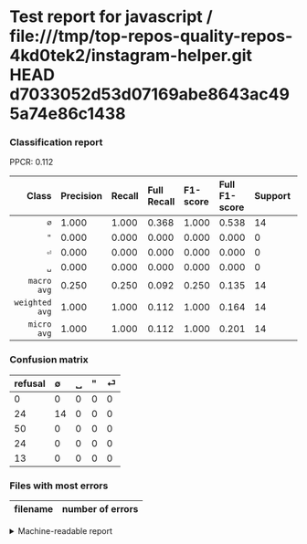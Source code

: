 # Test report for javascript / file:///tmp/top-repos-quality-repos-4kd0tek2/instagram-helper.git HEAD d7033052d53d07169abe8643ac495a74e86c1438

### Classification report

PPCR: 0.112

| Class | Precision | Recall | Full Recall | F1-score | Full F1-score | Support | Full Support | PPCR |
|------:|:----------|:-------|:------------|:---------|:---------|:--------|:-------------|:-----|
| `∅` | 1.000| 1.000| 0.368| 1.000| 0.538| 14| 38| 0.368 |
| `"` | 0.000| 0.000| 0.000| 0.000| 0.000| 0| 24| 0.000 |
| `⏎` | 0.000| 0.000| 0.000| 0.000| 0.000| 0| 13| 0.000 |
| `␣` | 0.000| 0.000| 0.000| 0.000| 0.000| 0| 50| 0.000 |
| `macro avg` | 0.250| 0.250| 0.092| 0.250| 0.135| 14| 125| 0.112 |
| `weighted avg` | 1.000| 1.000| 0.112| 1.000| 0.164| 14| 125| 0.112 |
| `micro avg` | 1.000| 1.000| 0.112| 1.000| 0.201| 14| 125| 0.112 |

### Confusion matrix

|refusal|  ∅| ␣| "| ⏎| 
|:---|:---|:---|:---|:---|
|0 |0 |0 |0 |0 |
|24 |14 |0 |0 |0 |
|50 |0 |0 |0 |0 |
|24 |0 |0 |0 |0 |
|13 |0 |0 |0 |0 |

### Files with most errors

| filename | number of errors|
|:----:|:-----|

<details>
    <summary>Machine-readable report</summary>
```json
{
  "cl_report": {"\"": {"f1-score": 0.0, "precision": 0.0, "recall": 0.0, "support": 0}, "macro avg": {"f1-score": 0.25, "precision": 0.25, "recall": 0.25, "support": 14}, "micro avg": {"f1-score": 1.0, "precision": 1.0, "recall": 1.0, "support": 14}, "weighted avg": {"f1-score": 1.0, "precision": 1.0, "recall": 1.0, "support": 14}, "\u2205": {"f1-score": 1.0, "precision": 1.0, "recall": 1.0, "support": 14}, "\u23ce": {"f1-score": 0.0, "precision": 0.0, "recall": 0.0, "support": 0}, "\u2423": {"f1-score": 0.0, "precision": 0.0, "recall": 0.0, "support": 0}},
  "cl_report_full": {"\"": {"f1-score": 0.0, "precision": 0.0, "recall": 0.0, "support": 24}, "macro avg": {"f1-score": 0.1346153846153846, "precision": 0.25, "recall": 0.09210526315789473, "support": 125}, "micro avg": {"f1-score": 0.2014388489208633, "precision": 1.0, "recall": 0.112, "support": 125}, "weighted avg": {"f1-score": 0.1636923076923077, "precision": 0.304, "recall": 0.112, "support": 125}, "\u2205": {"f1-score": 0.5384615384615384, "precision": 1.0, "recall": 0.3684210526315789, "support": 38}, "\u23ce": {"f1-score": 0.0, "precision": 0.0, "recall": 0.0, "support": 13}, "\u2423": {"f1-score": 0.0, "precision": 0.0, "recall": 0.0, "support": 50}},
  "ppcr": 0.112
}
```
</details>
